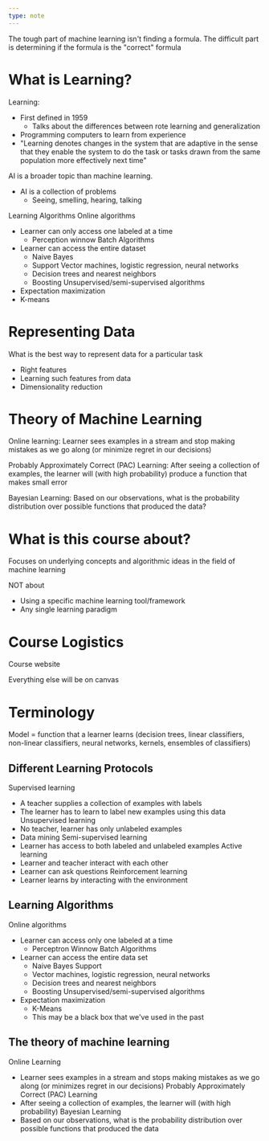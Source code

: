 ```yaml
---
type: note
---
```

The tough part of machine learning isn't finding a formula. The difficult part is determining if the formula is the "correct" formula

# What is Learning?
Learning:
- First defined in 1959
	- Talks about the differences between rote learning and generalization
- Programming computers to learn from experience
- "Learning denotes changes in the system that are adaptive in the sense that they enable the system to do the task or tasks drawn from the same population more effectively next time"


AI is a broader topic than machine learning. 
- AI is a collection of problems
	- Seeing, smelling, hearing, talking


Learning Algorithms
Online algorithms
- Learner can only access one labeled at a time
	- Perception winnow
Batch Algorithms
- Learner can access the entire dataset
	- Naive Bayes
	- Support Vector machines, logistic regression, neural networks
	- Decision trees and nearest neighbors
	- Boosting
Unsupervised/semi-supervised algorithms
- Expectation maximization
- K-means


# Representing Data
What is the best way to represent data for a particular task
- Right features
- Learning such features from data
- Dimensionality reduction


# Theory of Machine Learning
Online learning: Learner sees examples in a stream and stop making mistakes as we go along (or minimize regret in our decisions)

Probably Approximately Correct (PAC) Learning: After seeing a collection of examples, the learner will (with high probability) produce a function that makes small error

Bayesian Learning: Based on our observations, what is the probability distribution over possible functions that produced the data?


# What is this course about?
Focuses on underlying concepts and algorithmic ideas in the field of machine learning

NOT about
- Using a specific machine learning tool/framework
- Any single learning paradigm


# Course Logistics
Course website

Everything else will be on canvas



# Terminology
Model = function that a learner learns (decision trees, linear classifiers, non-linear classifiers, neural networks, kernels, ensembles of classifiers)

## Different Learning Protocols
Supervised learning
- A teacher supplies a collection of examples with labels
- The learner has to learn to label new examples using this data
Unsupervised learning
- No teacher, learner has only unlabeled examples
- Data mining
Semi-supervised learning
- Learner has access to both labeled and unlabeled examples
Active learning
- Learner and teacher interact with each other
- Learner can ask questions
Reinforcement learning
- Learner learns by interacting with the environment


## Learning Algorithms
Online algorithms
- Learner can access only one labeled at a time
	- Perceptron Winnow
Batch Algorithms
- Learner can access the entire data set
	- Naive Bayes Support
	- Vector machines, logistic regression, neural networks
	- Decision trees and nearest neighbors
	- Boosting
Unsupervised/semi-supervised algorithms
- Expectation maximization
	- K-Means
	- This may be a black box that we've used in the past


## The theory of machine learning
Online Learning
- Learner sees examples in a stream and stops making mistakes as we go along (or minimizes regret in our decisions)
Probably Approximately Correct (PAC) Learning
- After seeing a collection of examples, the learner will (with high probability)
Bayesian Learning
- Based on our observations, what is the probability distribution over possible functions that produced the data